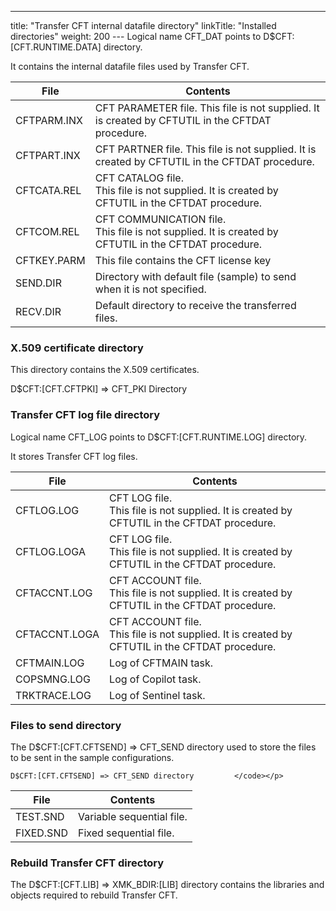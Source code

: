 ---
title: "Transfer CFT internal datafile directory"
linkTitle: "Installed directories"
weight: 200
--- Logical name CFT_DAT points to D$CFT:[CFT.RUNTIME.DATA] directory.

It contains the internal datafile files used by Transfer CFT.

| File | Contents |
| --- | --- |
| CFTPARM.INX  | CFT PARAMETER file. This file is not supplied. It is created by CFTUTIL in the CFTDAT procedure.  |
| CFTPART.INX  | CFT PARTNER file. This file is not supplied. It is created by CFTUTIL in the CFTDAT procedure.  |
| CFTCATA.REL | CFT CATALOG file.<br /> This file is not supplied. It is created by CFTUTIL in the CFTDAT procedure. |
| CFTCOM.REL | CFT COMMUNICATION file.<br /> This file is not supplied. It is created by CFTUTIL in the CFTDAT procedure. |
| CFTKEY.PARM  | This file contains the CFT license key  |
| SEND.DIR  | Directory with default file (sample) to send when it is not specified.  |
| RECV.DIR  | Default directory to receive the transferred files.  |

### X.509 certificate directory

This directory contains the X.509 certificates.

D$CFT:[CFT.CFTPKI] => CFT_PKI Directory

### Transfer CFT log file directory

Logical name CFT_LOG points to D$CFT:[CFT.RUNTIME.LOG] directory.

It stores Transfer CFT log files.

| File | Contents |
| --- | --- |
| CFTLOG.LOG | CFT LOG file.<br /> This file is not supplied. It is created by CFTUTIL in the CFTDAT procedure. |
| CFTLOG.LOGA | CFT LOG file.<br /> This file is not supplied. It is created by CFTUTIL in the CFTDAT procedure. |
| CFTACCNT.LOG | CFT ACCOUNT file.<br /> This file is not supplied. It is created by CFTUTIL in the CFTDAT procedure. |
| CFTACCNT.LOGA | CFT ACCOUNT file.<br /> This file is not supplied. It is created by CFTUTIL in the CFTDAT procedure. |
| CFTMAIN.LOG  | Log of CFTMAIN task.  |
| COPSMNG.LOG  | Log of Copilot task.  |
| TRKTRACE.LOG  | Log of Sentinel task.  |

### Files to send directory

The D$CFT:[CFT.CFTSEND] => CFT_SEND directory used to store the files to be sent in the sample configurations.

`D$CFT:[CFT.CFTSEND] => CFT_SEND directory         </code></p>`

| File | Contents |
| --- | --- |
| TEST.SND | Variable sequential file. |
| FIXED.SND | Fixed sequential file. |

### Rebuild Transfer CFT directory

The D$CFT:[CFT.LIB] => XMK_BDIR:[LIB] directory contains the libraries and objects required to rebuild Transfer CFT.
